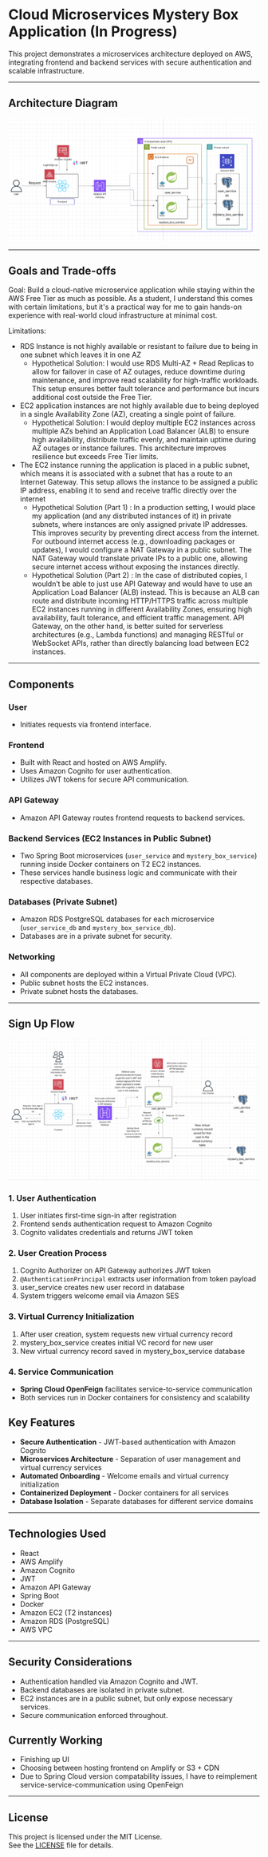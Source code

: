 # Cloud Microservices Mystery Box Application (In Progress)

This project demonstrates a microservices architecture deployed on AWS, integrating frontend and backend services with secure authentication and scalable infrastructure.

---

## Architecture Diagram

![Project Architecture](project_architecture.png)


---
## Goals and Trade-offs

Goal: Build a cloud-native microservice application while staying within the AWS Free Tier as much as possible. As a student, I understand this comes with certain limitations, but it's a practical way for me to gain hands-on experience with real-world cloud infrastructure at minimal cost.

Limitations:

- RDS Instance is not highly available or resistant to failure due to being in one subnet which leaves it in one AZ
  - Hypothetical Solution: I would use RDS Multi-AZ + Read Replicas to allow for failover in case of AZ outages, reduce downtime during maintenance, and improve read scalability for high-traffic workloads. This setup ensures better fault tolerance and performance but incurs additional cost outside the Free Tier.
- EC2 application instances are not highly available due to being deployed in a single Availability Zone (AZ), creating a single point of failure.
  - Hypothetical Solution: I would deploy multiple EC2 instances across multiple AZs behind an Application Load Balancer (ALB) to ensure high availability, distribute traffic evenly, and maintain       uptime during AZ outages or instance failures. This architecture improves resilience but exceeds Free Tier limits.
- The EC2 instance running the application is placed in a public subnet, which means it is associated with a subnet that has a route to an Internet Gateway. This setup allows the instance to be assigned a public IP address, enabling it to send and receive traffic directly over the internet
  - Hypothetical Solution (Part 1) : In a production setting, I would place my application (and any distributed instances of it) in private subnets, where instances are only assigned private IP addresses. This improves security by preventing direct access from the internet. For outbound internet access (e.g., downloading packages or updates), I would configure a NAT Gateway in a public subnet. The NAT Gateway would translate private IPs to a public one, allowing secure internet access without exposing the instances directly.
  - Hypothetical Solution (Part 2) : In the case of distributed copies, I wouldn’t be able to just use API Gateway and would have to use an Application Load Balancer (ALB) instead. This is because an ALB can route and distribute incoming HTTP/HTTPS traffic across multiple EC2 instances running in different Availability Zones, ensuring high availability, fault tolerance, and efficient traffic management. API Gateway, on the other hand, is better suited for serverless architectures (e.g., Lambda functions) and managing RESTful or WebSocket APIs, rather than directly balancing load between EC2 instances.
---

## Components

### User
- Initiates requests via frontend interface.

### Frontend
- Built with React and hosted on AWS Amplify.
- Uses Amazon Cognito for user authentication.
- Utilizes JWT tokens for secure API communication.

### API Gateway
- Amazon API Gateway routes frontend requests to backend services.

### Backend Services (EC2 Instances in Public Subnet)
- Two Spring Boot microservices (`user_service` and `mystery_box_service`) running inside Docker containers on T2 EC2 instances.
- These services handle business logic and communicate with their respective databases.

### Databases (Private Subnet)
- Amazon RDS PostgreSQL databases for each microservice (`user_service_db` and `mystery_box_service_db`).
- Databases are in a private subnet for security.

### Networking
- All components are deployed within a Virtual Private Cloud (VPC).
- Public subnet hosts the EC2 instances.
- Private subnet hosts the databases.

---

## Sign Up Flow

![User Sync](user_sync.png)

### 1. User Authentication
1. User initiates first-time sign-in after registration
2. Frontend sends authentication request to Amazon Cognito
3. Cognito validates credentials and returns JWT token

### 2. User Creation Process
1. Cognito Authorizer on API Gateway authorizes JWT token
2. `@AuthenticationPrincipal` extracts user information from token payload
3. user_service creates new user record in database
4. System triggers welcome email via Amazon SES

### 3. Virtual Currency Initialization
1. After user creation, system requests new virtual currency record
2. mystery_box_service creates initial VC record for new user
3. New virtual currency record saved in mystery_box_service database

### 4. Service Communication
- **Spring Cloud OpenFeign** facilitates service-to-service communication
- Both services run in Docker containers for consistency and scalability

## Key Features

- **Secure Authentication** - JWT-based authentication with Amazon Cognito
- **Microservices Architecture** - Separation of user management and virtual currency services
- **Automated Onboarding** - Welcome emails and virtual currency initialization
- **Containerized Deployment** - Docker containers for all services
- **Database Isolation** - Separate databases for different service domains



---

## Technologies Used

- React  
- AWS Amplify  
- Amazon Cognito  
- JWT  
- Amazon API Gateway  
- Spring Boot  
- Docker  
- Amazon EC2 (T2 instances)  
- Amazon RDS (PostgreSQL)  
- AWS VPC  

---

## Security Considerations

- Authentication handled via Amazon Cognito and JWT.
- Backend databases are isolated in private subnet.
- EC2 instances are in a public subnet, but only expose necessary services.
- Secure communication enforced throughout.


## Currently Working

- Finishing up UI
- Choosing between hosting frontend on Amplify or S3 + CDN
- Due to Spring Cloud version compatability issues, I have to reimplement service-service-communication using OpenFeign



---

## License

This project is licensed under the MIT License.  
See the [LICENSE](LICENSE) file for details.

